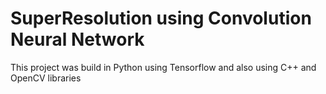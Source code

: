 # SuperResolution using Convolution Neural Network



This project was build in Python using Tensorflow and also using C++ and OpenCV libraries
